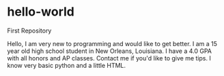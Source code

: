 # hello-world
First Repository 

Hello,
I am very new to programming and would like to get better. I am a 15 year old high school student in New Orleans, Louisiana. I have a 4.0 GPA with all honors and AP classes. Contact me if you'd like to give me tips. I know very basic python and a little HTML.
